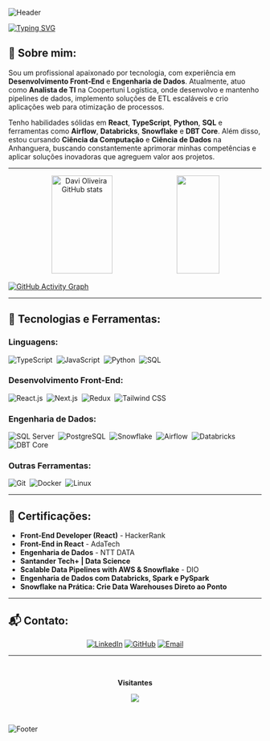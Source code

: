![Header](https://capsule-render.vercel.app/api?type=waving&color=228B22&height=120&section=header)

[![Typing SVG](https://readme-typing-svg.herokuapp.com/?color=00FF7F&size=35&center=true&vCenter=true&width=1000&lines=OLÁ,+MEU+NOME+É+Davi+Oliveira;Sou+Desenvolvedor+Front-End+e+Engenheiro+de+Dados;Seja+Bem-Vindo!+:%29)](https://git.io/typing-svg)

## 🎯 Sobre mim:
Sou um profissional apaixonado por tecnologia, com experiência em **Desenvolvimento Front-End** e **Engenharia de Dados**. Atualmente, atuo como **Analista de TI** na Coopertuni Logística, onde desenvolvo e mantenho pipelines de dados, implemento soluções de ETL escaláveis e crio aplicações web para otimização de processos. 

Tenho habilidades sólidas em **React**, **TypeScript**, **Python**, **SQL** e ferramentas como **Airflow**, **Databricks**, **Snowflake** e **DBT Core**. Além disso, estou cursando **Ciência da Computação** e **Ciência de Dados** na Anhanguera, buscando constantemente aprimorar minhas competências e aplicar soluções inovadoras que agreguem valor aos projetos.

---

<div align="center">  
  <img width="49%" height="195px" src="https://github-readme-stats.vercel.app/api?username=Davi-Ti&show_icons=true&count_private=true&hide_border=true&title_color=00FF7F&icon_color=00FF7F&text_color=c9d1d9&bg_color=0d1117" alt="Davi Oliveira GitHub stats" />
  <img width="41%" height="195px" src="https://github-readme-stats.vercel.app/api/top-langs/?username=Davi-Ti&layout=compact&hide_border=true&title_color=00FF7F&text_color=00FF7F&bg_color=0d1117" />
</div>

[![GitHub Activity Graph](https://github-readme-activity-graph.vercel.app/graph?username=Davi-Ti&bg_color=000000&color=00FF7F&line=32CD32&point=00FF7F&area=true&hide_border=true)](https://github.com/ashutosh00710/github-readme-activity-graph)

---

## 🚀 Tecnologias e Ferramentas:

### **Linguagens:**
![TypeScript](https://img.shields.io/badge/-TypeScript-0D1117?style=for-the-badge&logo=typescript&labelColor=0D1117)&nbsp;
![JavaScript](https://img.shields.io/badge/-JavaScript-0D1117?style=for-the-badge&logo=javascript&labelColor=0D1117)&nbsp;
![Python](https://img.shields.io/badge/-Python-0D1117?style=for-the-badge&logo=python&labelColor=0D1117)&nbsp;
![SQL](https://img.shields.io/badge/-SQL-0D1117?style=for-the-badge&logo=postgresql&labelColor=0D1117)&nbsp;

### **Desenvolvimento Front-End:**
![React.js](https://img.shields.io/badge/-React.js-0D1117?style=for-the-badge&logo=react&labelColor=0D1117)&nbsp;
![Next.js](https://img.shields.io/badge/-Next.js-0D1117?style=for-the-badge&logo=next.js&labelColor=0D1117)&nbsp;
![Redux](https://img.shields.io/badge/-Redux-0D1117?style=for-the-badge&logo=redux&labelColor=0D1117)&nbsp;
![Tailwind CSS](https://img.shields.io/badge/-TailwindCSS-0D1117?style=for-the-badge&logo=tailwindcss&labelColor=0D1117)&nbsp;

### **Engenharia de Dados:**
![SQL Server](https://img.shields.io/badge/-SQL%20Server-0D1117?style=for-the-badge&logo=microsoft&labelColor=0D1117)&nbsp;
![PostgreSQL](https://img.shields.io/badge/-PostgreSQL-0D1117?style=for-the-badge&logo=postgresql&labelColor=0D1117)&nbsp;
![Snowflake](https://img.shields.io/badge/-Snowflake-0D1117?style=for-the-badge&logo=snowflake&labelColor=0D1117)&nbsp;
![Airflow](https://img.shields.io/badge/-Airflow-0D1117?style=for-the-badge&logo=apache-airflow&labelColor=0D1117)&nbsp;
![Databricks](https://img.shields.io/badge/-Databricks-0D1117?style=for-the-badge&logo=databricks&labelColor=0D1117)&nbsp;
![DBT Core](https://img.shields.io/badge/-DBT%20Core-0D1117?style=for-the-badge&logo=dbt&labelColor=0D1117)&nbsp;

### **Outras Ferramentas:**
![Git](https://img.shields.io/badge/-Git-0D1117?style=for-the-badge&logo=git&labelColor=0D1117)&nbsp;
![Docker](https://img.shields.io/badge/-Docker-0D1117?style=for-the-badge&logo=docker&labelColor=0D1117)&nbsp;
![Linux](https://img.shields.io/badge/-Linux-0D1117?style=for-the-badge&logo=linux&labelColor=0D1117)&nbsp;

---

## 📜 Certificações:
- **Front-End Developer (React)** - HackerRank
- **Front-End in React** - AdaTech
- **Engenharia de Dados** - NTT DATA
- **Santander Tech+ | Data Science**
- **Scalable Data Pipelines with AWS & Snowflake** - DIO
- **Engenharia de Dados com Databricks, Spark e PySpark**
- **Snowflake na Prática: Crie Data Warehouses Direto ao Ponto**

---

## 📬 Contato:
<div align="center">  
<a href="https://www.linkedin.com/in/davi-network/" target="_blank"><img src="https://img.shields.io/badge/-LinkedIn-%230077B5?style=for-the-badge&logo=linkedin&logoColor=white" alt="LinkedIn"></a>
<a href="https://github.com/Davi-Ti" target="_blank"><img src="https://img.shields.io/badge/-GitHub-%2312100E?style=for-the-badge&logo=github&logoColor=white" alt="GitHub"></a>
<a href="mailto:davi.network@outlook.com" target="_blank"><img src="https://img.shields.io/badge/-Email-%23D14836?style=for-the-badge&logo=gmail&logoColor=white" alt="Email"></a>
</div>

---

<div align="center">
<br><p align="center"><b>Visitantes</b></p>  
<p align="center"><img align="center" src="https://profile-counter.glitch.me/{Davi-Ti}/count.svg" /></p>
<br></div>

![Footer](https://capsule-render.vercel.app/api?type=waving&color=228B22&height=120&section=footer)
